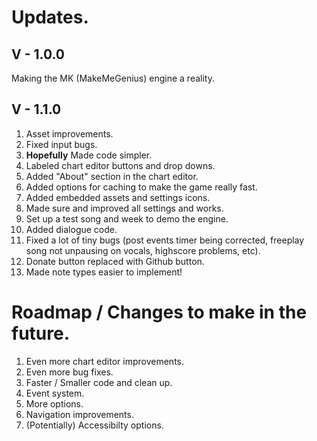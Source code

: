 # Updates.

## V - 1.0.0

Making the MK (MakeMeGenius) engine a reality.

## V - 1.1.0

1. Asset improvements.
2. Fixed input bugs.
3. **Hopefully** Made code simpler.
4. Labeled chart editor buttons and drop downs.
5. Added "About" section in the chart editor.
6. Added options for caching to make the game really fast.
7. Added embedded assets and settings icons.
8. Made sure and improved all settings and works.
9. Set up a test song and week to demo the engine.
10. Added dialogue code.
11. Fixed a lot of tiny bugs (post events timer being corrected, freeplay song not unpausing on vocals, highscore problems, etc).
12. Donate button replaced with Github button.
13. Made note types easier to implement!

# Roadmap / Changes to make in the future.

1. Even more chart editor improvements.
2. Even more bug fixes.
3. Faster / Smaller code and clean up.
4. Event system.
5. More options.
6. Navigation improvements.
7. (Potentially) Accessibilty options.